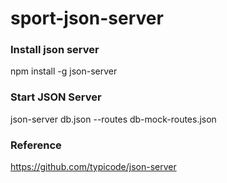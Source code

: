 # sport-json-server

### Install json server
npm install -g json-server


### Start JSON Server
json-server db.json --routes db-mock-routes.json


### Reference
https://github.com/typicode/json-server
